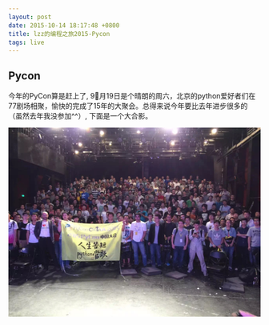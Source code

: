 ```yaml
---
layout: post
date: 2015-10-14 18:17:48 +0800
title: lzz的编程之旅2015-Pycon
tags: live
---
```


## Pycon

今年的PyCon算是赶上了, 9月19日是个晴朗的周六，北京的python爱好者们在77剧场相聚，愉快的完成了15年的大聚会。总得来说今年要比去年进步很多的（虽然去年我没参加^^）, 下面是一个大合影。

![pycon2015](/images/pycon2015.jpg)










